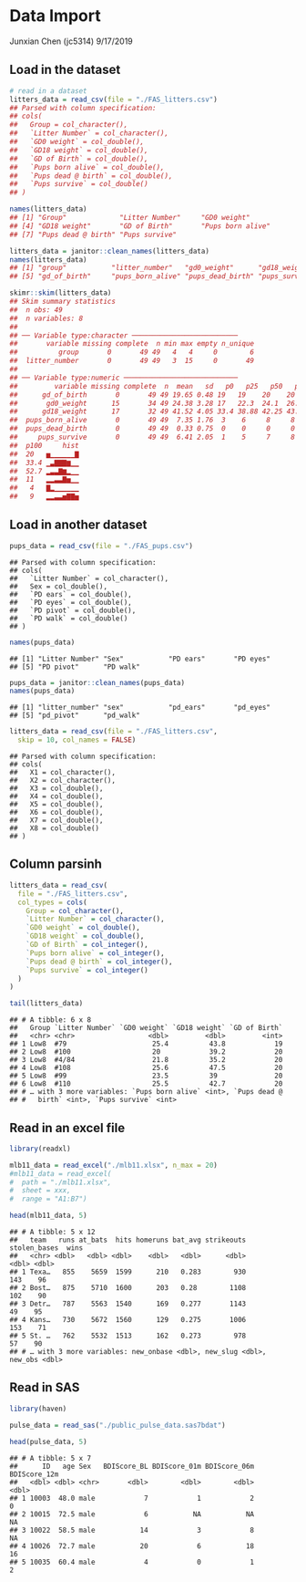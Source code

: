 Data Import
================
Junxian Chen (jc5314)
9/17/2019

## Load in the dataset

``` r
# read in a dataset
litters_data = read_csv(file = "./FAS_litters.csv")
## Parsed with column specification:
## cols(
##   Group = col_character(),
##   `Litter Number` = col_character(),
##   `GD0 weight` = col_double(),
##   `GD18 weight` = col_double(),
##   `GD of Birth` = col_double(),
##   `Pups born alive` = col_double(),
##   `Pups dead @ birth` = col_double(),
##   `Pups survive` = col_double()
## )

names(litters_data)
## [1] "Group"             "Litter Number"     "GD0 weight"       
## [4] "GD18 weight"       "GD of Birth"       "Pups born alive"  
## [7] "Pups dead @ birth" "Pups survive"

litters_data = janitor::clean_names(litters_data)
names(litters_data)
## [1] "group"           "litter_number"   "gd0_weight"      "gd18_weight"    
## [5] "gd_of_birth"     "pups_born_alive" "pups_dead_birth" "pups_survive"

skimr::skim(litters_data)
## Skim summary statistics
##  n obs: 49 
##  n variables: 8 
## 
## ── Variable type:character ──────────────────────────
##       variable missing complete  n min max empty n_unique
##          group       0       49 49   4   4     0        6
##  litter_number       0       49 49   3  15     0       49
## 
## ── Variable type:numeric ────────────────────────────
##         variable missing complete  n  mean   sd   p0   p25   p50   p75
##      gd_of_birth       0       49 49 19.65 0.48 19   19    20    20   
##       gd0_weight      15       34 49 24.38 3.28 17   22.3  24.1  26.67
##      gd18_weight      17       32 49 41.52 4.05 33.4 38.88 42.25 43.8 
##  pups_born_alive       0       49 49  7.35 1.76  3    6     8     8   
##  pups_dead_birth       0       49 49  0.33 0.75  0    0     0     0   
##     pups_survive       0       49 49  6.41 2.05  1    5     7     8   
##  p100     hist
##  20   ▅▁▁▁▁▁▁▇
##  33.4 ▁▃▇▇▇▆▁▁
##  52.7 ▂▃▃▇▆▂▁▁
##  11   ▂▂▃▃▇▅▁▁
##   4   ▇▂▁▁▁▁▁▁
##   9   ▂▂▃▃▅▇▇▅
```

## Load in another dataset

``` r
pups_data = read_csv(file = "./FAS_pups.csv")
```

    ## Parsed with column specification:
    ## cols(
    ##   `Litter Number` = col_character(),
    ##   Sex = col_double(),
    ##   `PD ears` = col_double(),
    ##   `PD eyes` = col_double(),
    ##   `PD pivot` = col_double(),
    ##   `PD walk` = col_double()
    ## )

``` r
names(pups_data)
```

    ## [1] "Litter Number" "Sex"           "PD ears"       "PD eyes"      
    ## [5] "PD pivot"      "PD walk"

``` r
pups_data = janitor::clean_names(pups_data)
names(pups_data)
```

    ## [1] "litter_number" "sex"           "pd_ears"       "pd_eyes"      
    ## [5] "pd_pivot"      "pd_walk"

``` r
litters_data = read_csv(file = "./FAS_litters.csv",
  skip = 10, col_names = FALSE)
```

    ## Parsed with column specification:
    ## cols(
    ##   X1 = col_character(),
    ##   X2 = col_character(),
    ##   X3 = col_double(),
    ##   X4 = col_double(),
    ##   X5 = col_double(),
    ##   X6 = col_double(),
    ##   X7 = col_double(),
    ##   X8 = col_double()
    ## )

## Column parsinh

``` r
litters_data = read_csv(
  file = "./FAS_litters.csv",
  col_types = cols(
    Group = col_character(),
    `Litter Number` = col_character(),
    `GD0 weight` = col_double(),
    `GD18 weight` = col_double(),
    `GD of Birth` = col_integer(),
    `Pups born alive` = col_integer(),
    `Pups dead @ birth` = col_integer(),
    `Pups survive` = col_integer()
  )
)

tail(litters_data)
```

    ## # A tibble: 6 x 8
    ##   Group `Litter Number` `GD0 weight` `GD18 weight` `GD of Birth`
    ##   <chr> <chr>                  <dbl>         <dbl>         <int>
    ## 1 Low8  #79                     25.4          43.8            19
    ## 2 Low8  #100                    20            39.2            20
    ## 3 Low8  #4/84                   21.8          35.2            20
    ## 4 Low8  #108                    25.6          47.5            20
    ## 5 Low8  #99                     23.5          39              20
    ## 6 Low8  #110                    25.5          42.7            20
    ## # … with 3 more variables: `Pups born alive` <int>, `Pups dead @
    ## #   birth` <int>, `Pups survive` <int>

## Read in an excel file

``` r
library(readxl)

mlb11_data = read_excel("./mlb11.xlsx", n_max = 20)
#mlb11_data = read_excel(
#  path = "./mlb11.xlsx",
#  sheet = xxx,
#  range = "A1:B7")

head(mlb11_data, 5)
```

    ## # A tibble: 5 x 12
    ##   team   runs at_bats  hits homeruns bat_avg strikeouts stolen_bases  wins
    ##   <chr> <dbl>   <dbl> <dbl>    <dbl>   <dbl>      <dbl>        <dbl> <dbl>
    ## 1 Texa…   855    5659  1599      210   0.283        930          143    96
    ## 2 Bost…   875    5710  1600      203   0.28        1108          102    90
    ## 3 Detr…   787    5563  1540      169   0.277       1143           49    95
    ## 4 Kans…   730    5672  1560      129   0.275       1006          153    71
    ## 5 St. …   762    5532  1513      162   0.273        978           57    90
    ## # … with 3 more variables: new_onbase <dbl>, new_slug <dbl>, new_obs <dbl>

## Read in SAS

``` r
library(haven)

pulse_data = read_sas("./public_pulse_data.sas7bdat")

head(pulse_data, 5)
```

    ## # A tibble: 5 x 7
    ##      ID   age Sex   BDIScore_BL BDIScore_01m BDIScore_06m BDIScore_12m
    ##   <dbl> <dbl> <chr>       <dbl>        <dbl>        <dbl>        <dbl>
    ## 1 10003  48.0 male            7            1            2            0
    ## 2 10015  72.5 male            6           NA           NA           NA
    ## 3 10022  58.5 male           14            3            8           NA
    ## 4 10026  72.7 male           20            6           18           16
    ## 5 10035  60.4 male            4            0            1            2
